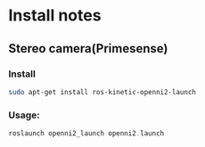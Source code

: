 # Install notes

## Stereo camera(Primesense)
### Install
```sh
sudo apt-get install ros-kinetic-openni2-launch
```

### Usage:
```h
roslaunch openni2_launch openni2.launch	
```
